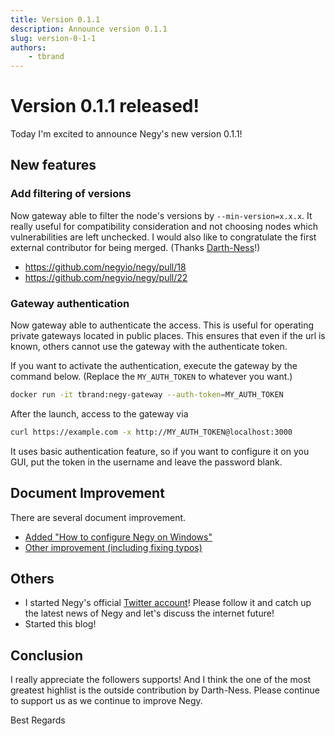 ```yaml
---
title: Version 0.1.1
description: Announce version 0.1.1
slug: version-0-1-1
authors:
    - tbrand
---
```


# Version 0.1.1 released!

Today I'm excited to announce Negy's new version 0.1.1!

<!-- truncate -->

## New features

### Add filtering of versions

Now gateway able to filter the node's versions by `--min-version=x.x.x`. It really useful for compatibility consideration and not choosing nodes which vulnerabilities are left unchecked. I would also like to congratulate the first external contributor for being merged. (Thanks [Darth-Ness](https://github.com/Darth-Ness)!)
- https://github.com/negyio/negy/pull/18
- https://github.com/negyio/negy/pull/22

### Gateway authentication

Now gateway able to authenticate the access. This is useful for operating private gateways located in public places. This ensures that even if the url is known, others cannot use the gateway with the authenticate token.

If you want to activate the authentication, execute the gateway by the command below. (Replace the `MY_AUTH_TOKEN` to whatever you want.)

```bash
docker run -it tbrand:negy-gateway --auth-token=MY_AUTH_TOKEN
```

After the launch, access to the gateway via

```bash
curl https://example.com -x http://MY_AUTH_TOKEN@localhost:3000
```

It uses basic authentication feature, so if you want to configure it on you GUI, put the token in the username and leave the password blank.

## Document Improvement

There are several document improvement.
- [Added "How to configure Negy on Windows"](https://github.com/negyio/negyio.github.io/pull/3)
- [Other improvement (including fixing typos)](https://github.com/negyio/negyio.github.io/pull/4)

## Others

- I started Negy's official [Twitter account](https://twitter.com/negyio)! Please follow it and catch up the latest news of Negy and let's discuss the internet future!
- Started this blog!

## Conclusion

I really appreciate the followers supports! And I think the one of the most greatest highlist is the outside contribution by Darth-Ness.
Please continue to support us as we continue to improve Negy.

Best Regards
